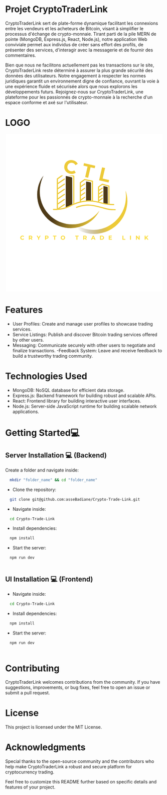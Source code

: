 # Projet CryptoTraderLink

CryptoTraderLink sert de plate-forme dynamique facilitant les connexions entre les vendeurs et les acheteurs de Bitcoin, visant à simplifier le processus d'échange de crypto-monnaie. Tirant parti de la pile MERN de pointe (MongoDB, Express.js, React, Node.js), notre application Web conviviale permet aux individus de créer sans effort des profils, de présenter des services, d'interagir avec la messagerie et de fournir des commentaires.

Bien que nous ne facilitons actuellement pas les transactions sur le site, CryptoTraderLink reste déterminé à assurer la plus grande sécurité des données des utilisateurs. Notre engagement à respecter les normes juridiques garantit un environnement digne de confiance, ouvrant la voie à une expérience fluide et sécurisée alors que nous explorons les développements futurs. Rejoignez-nous sur CryptoTraderLink, une plateforme pour les passionnés de crypto-monnaie à la recherche d'un espace conforme et axé sur l'utilisateur.

# LOGO
<p align="center">
<img src="./Crypto-Trade-Link/src/assets/crypto-trade-link.png" width="500" alt="accessibility text">
</p>

# Features
- User Profiles: Create and manage user profiles to showcase trading services.
- Service Listings: Publish and discover Bitcoin trading services offered by other users.
- Messaging: Communicate securely with other users to negotiate and finalize transactions.
-Feedback System: Leave and receive feedback to build a trustworthy trading community.

# Technologies Used
- MongoDB: NoSQL database for efficient data storage.
- Express.js: Backend framework for building robust and scalable APIs.
- React: Frontend library for building interactive user interfaces.
- Node.js: Server-side JavaScript runtime for building scalable network applications.

#  Getting Started💻 
## Server Installation 💻 (Backend)
Create a folder and navigate inside:
```bash
  mkdir "folder_name" && cd "folder_name"
```
- Clone the repository: 

```bash
  git clone git@github.com:asseBadiane/Crypto-Trade-Link.git
```  
- Navigate inside: 

```bash
  cd Crypto-Trade-Link
```
- Install dependencies: 

```bash
  npm install 
```    
- Start the server:

```bash
  npm run dev
  
```

## UI Installation 💻 (Frontend)
- Navigate inside:

```bash
  cd Crypto-Trade-Link
```
- Install dependencies:

```bash
  npm install 
```    
- Start the server: 

```bash
  npm run dev
  
```
# Contributing
CryptoTraderLink welcomes contributions from the community. If you have suggestions, improvements, or bug fixes, feel free to open an issue or submit a pull request.

# License
This project is licensed under the MIT License.

# Acknowledgments
Special thanks to the open-source community and the contributors who help make CryptoTraderLink a robust and secure platform for cryptocurrency trading.

Feel free to customize this README further based on specific details and features of your project.
